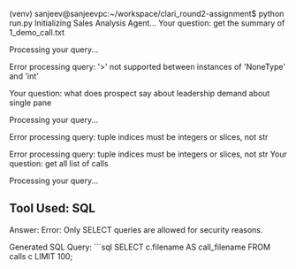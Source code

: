 (venv) sanjeev@sanjeevpc:~/workspace/clari_round2-assignment$ python run.py
Initializing Sales Analysis Agent...
Your question: get the summary of 1_demo_call.txt

Processing your query...

Error processing query: '>' not supported between instances of 'NoneType' and 'int'

Your question: what does prospect say about leadership demand about single pane

Processing your query...

Error processing query: tuple indices must be integers or slices, not str

Error processing query: tuple indices must be integers or slices, not str
Your question: get all list of calls

Processing your query...

Tool Used: SQL
--------------------------------------------------
Answer:
Error: Only SELECT queries are allowed for security reasons.

Generated SQL Query: ```sql
SELECT c.filename AS call_filename
FROM calls c
LIMIT 100;
```
